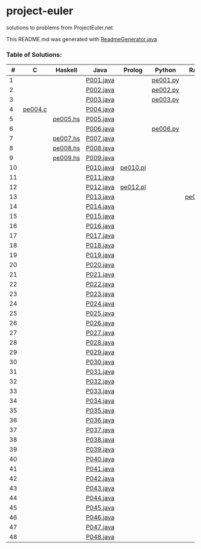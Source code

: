 # project-euler
solutions to problems from ProjectEuler.net

This README.md was generated with [ReadmeGenerator.java](https://github.com/pepers/project-euler/blob/master/java/src/main/java/ReadmeGenerator.java)

### Table of Solutions:
| # | C | Haskell | Java | Prolog | Python | Racket | 
| --- | --- | --- | --- | --- | --- | --- | 
| 1 |  |  | [P001.java](https://github.com/pepers/project-euler/blob/master/java/src/main/java/P001.java) |  | [pe001.py](https://github.com/pepers/project-euler/blob/master/python/pe001.py) |  | 
| 2 |  |  | [P002.java](https://github.com/pepers/project-euler/blob/master/java/src/main/java/P002.java) |  | [pe002.py](https://github.com/pepers/project-euler/blob/master/python/pe002.py) |  | 
| 3 |  |  | [P003.java](https://github.com/pepers/project-euler/blob/master/java/src/main/java/P003.java) |  | [pe003.py](https://github.com/pepers/project-euler/blob/master/python/pe003.py) |  | 
| 4 | [pe004.c](https://github.com/pepers/project-euler/blob/master/c/pe004.c) |  | [P004.java](https://github.com/pepers/project-euler/blob/master/java/src/main/java/P004.java) |  |  |  | 
| 5 |  | [pe005.hs](https://github.com/pepers/project-euler/blob/master/haskell/pe005.hs) | [P005.java](https://github.com/pepers/project-euler/blob/master/java/src/main/java/P005.java) |  |  |  | 
| 6 |  |  | [P006.java](https://github.com/pepers/project-euler/blob/master/java/src/main/java/P006.java) |  | [pe006.py](https://github.com/pepers/project-euler/blob/master/python/pe006.py) |  | 
| 7 |  | [pe007.hs](https://github.com/pepers/project-euler/blob/master/haskell/pe007.hs) | [P007.java](https://github.com/pepers/project-euler/blob/master/java/src/main/java/P007.java) |  |  |  | 
| 8 |  | [pe008.hs](https://github.com/pepers/project-euler/blob/master/haskell/pe008.hs) | [P008.java](https://github.com/pepers/project-euler/blob/master/java/src/main/java/P008.java) |  |  |  | 
| 9 |  | [pe009.hs](https://github.com/pepers/project-euler/blob/master/haskell/pe009.hs) | [P009.java](https://github.com/pepers/project-euler/blob/master/java/src/main/java/P009.java) |  |  |  | 
| 10 |  |  | [P010.java](https://github.com/pepers/project-euler/blob/master/java/src/main/java/P010.java) | [pe010.pl](https://github.com/pepers/project-euler/blob/master/prolog/pe010.pl) |  |  | 
| 11 |  |  | [P011.java](https://github.com/pepers/project-euler/blob/master/java/src/main/java/P011.java) |  |  |  | 
| 12 |  |  | [P012.java](https://github.com/pepers/project-euler/blob/master/java/src/main/java/P012.java) | [pe012.pl](https://github.com/pepers/project-euler/blob/master/prolog/pe012.pl) |  |  | 
| 13 |  |  | [P013.java](https://github.com/pepers/project-euler/blob/master/java/src/main/java/P013.java) |  |  | [pe013.rkt](https://github.com/pepers/project-euler/blob/master/racket/pe013.rkt) | 
| 14 |  |  | [P014.java](https://github.com/pepers/project-euler/blob/master/java/src/main/java/P014.java) |  |  |  | 
| 15 |  |  | [P015.java](https://github.com/pepers/project-euler/blob/master/java/src/main/java/P015.java) |  |  |  | 
| 16 |  |  | [P016.java](https://github.com/pepers/project-euler/blob/master/java/src/main/java/P016.java) |  |  |  | 
| 17 |  |  | [P017.java](https://github.com/pepers/project-euler/blob/master/java/src/main/java/P017.java) |  |  |  | 
| 18 |  |  | [P018.java](https://github.com/pepers/project-euler/blob/master/java/src/main/java/P018.java) |  |  |  | 
| 19 |  |  | [P019.java](https://github.com/pepers/project-euler/blob/master/java/src/main/java/P019.java) |  |  |  | 
| 20 |  |  | [P020.java](https://github.com/pepers/project-euler/blob/master/java/src/main/java/P020.java) |  |  |  | 
| 21 |  |  | [P021.java](https://github.com/pepers/project-euler/blob/master/java/src/main/java/P021.java) |  |  |  | 
| 22 |  |  | [P022.java](https://github.com/pepers/project-euler/blob/master/java/src/main/java/P022.java) |  |  |  | 
| 23 |  |  | [P023.java](https://github.com/pepers/project-euler/blob/master/java/src/main/java/P023.java) |  |  |  | 
| 24 |  |  | [P024.java](https://github.com/pepers/project-euler/blob/master/java/src/main/java/P024.java) |  |  |  | 
| 25 |  |  | [P025.java](https://github.com/pepers/project-euler/blob/master/java/src/main/java/P025.java) |  |  |  | 
| 26 |  |  | [P026.java](https://github.com/pepers/project-euler/blob/master/java/src/main/java/P026.java) |  |  |  | 
| 27 |  |  | [P027.java](https://github.com/pepers/project-euler/blob/master/java/src/main/java/P027.java) |  |  |  | 
| 28 |  |  | [P028.java](https://github.com/pepers/project-euler/blob/master/java/src/main/java/P028.java) |  |  |  | 
| 29 |  |  | [P029.java](https://github.com/pepers/project-euler/blob/master/java/src/main/java/P029.java) |  |  |  | 
| 30 |  |  | [P030.java](https://github.com/pepers/project-euler/blob/master/java/src/main/java/P030.java) |  |  |  | 
| 31 |  |  | [P031.java](https://github.com/pepers/project-euler/blob/master/java/src/main/java/P031.java) |  |  |  | 
| 32 |  |  | [P032.java](https://github.com/pepers/project-euler/blob/master/java/src/main/java/P032.java) |  |  |  | 
| 33 |  |  | [P033.java](https://github.com/pepers/project-euler/blob/master/java/src/main/java/P033.java) |  |  |  | 
| 34 |  |  | [P034.java](https://github.com/pepers/project-euler/blob/master/java/src/main/java/P034.java) |  |  |  | 
| 35 |  |  | [P035.java](https://github.com/pepers/project-euler/blob/master/java/src/main/java/P035.java) |  |  |  | 
| 36 |  |  | [P036.java](https://github.com/pepers/project-euler/blob/master/java/src/main/java/P036.java) |  |  |  | 
| 37 |  |  | [P037.java](https://github.com/pepers/project-euler/blob/master/java/src/main/java/P037.java) |  |  |  | 
| 38 |  |  | [P038.java](https://github.com/pepers/project-euler/blob/master/java/src/main/java/P038.java) |  |  |  | 
| 39 |  |  | [P039.java](https://github.com/pepers/project-euler/blob/master/java/src/main/java/P039.java) |  |  |  | 
| 40 |  |  | [P040.java](https://github.com/pepers/project-euler/blob/master/java/src/main/java/P040.java) |  |  |  | 
| 41 |  |  | [P041.java](https://github.com/pepers/project-euler/blob/master/java/src/main/java/P041.java) |  |  |  | 
| 42 |  |  | [P042.java](https://github.com/pepers/project-euler/blob/master/java/src/main/java/P042.java) |  |  |  | 
| 43 |  |  | [P043.java](https://github.com/pepers/project-euler/blob/master/java/src/main/java/P043.java) |  |  |  | 
| 44 |  |  | [P044.java](https://github.com/pepers/project-euler/blob/master/java/src/main/java/P044.java) |  |  |  | 
| 45 |  |  | [P045.java](https://github.com/pepers/project-euler/blob/master/java/src/main/java/P045.java) |  |  |  | 
| 46 |  |  | [P046.java](https://github.com/pepers/project-euler/blob/master/java/src/main/java/P046.java) |  |  |  | 
| 47 |  |  | [P047.java](https://github.com/pepers/project-euler/blob/master/java/src/main/java/P047.java) |  |  |  | 
| 48 |  |  | [P048.java](https://github.com/pepers/project-euler/blob/master/java/src/main/java/P048.java) |  |  |  | 
